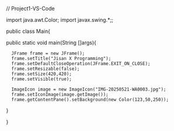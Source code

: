 // Project1-VS-Code


import java.awt.Color;
import javax.swing.*;;

public class Main{

   public static void main(String []args){

      JFrame frame = new JFrame();
      frame.setTitle("Jisan X Programming");
      frame.setDefaultCloseOperation(JFrame.EXIT_ON_CLOSE);
      frame.setResizable(false);
      frame.setSize(420,420);
      frame.setVisible(true);

      ImageIcon image = new ImageIcon("IMG-20250521-WA0003.jpg");
      frame.setIconImage(image.getImage());
      frame.getContentPane().setBackground(new Color(123,50,250));
      
      

   }
  


}

